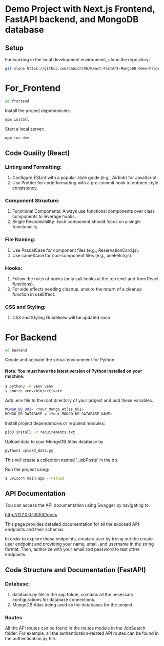 # Demo Project with Next.js Frontend, FastAPI backend, and MongoDB database


## Setup

For working in the local development environment, clone the repository:

```sh
git clone https://github.com/danich786/React-FastAPI-MongoDB-Demo-Project.git
```

# For_Frontend

```sh
cd frontend
```

Install the project dependencies:

```sh
npm install
```

Start a local server:

```sh
npm run dev
```

## Code Quality (React)

### Linting and Formatting:

1.  Configure ESLint with a popular style guide (e.g., Airbnb) for JavaScript.
2.  Use Prettier for code formatting with a pre-commit hook to enforce style consistency.

### Component Structure:

1. Functional Components: Always use functional components over class components to leverage hooks.
2. Single Responsibility: Each component should focus on a single functionality.

### File Naming:

1. Use PascalCase for component files (e.g., ReservationCard.js).
2. Use camelCase for non-component files (e.g., useFetch.js).

### Hooks:

1. Follow the rules of hooks (only call hooks at the top level and from React functions).
2. For side effects needing cleanup, ensure the return of a cleanup function in useEffect.

### CSS and Styling:

1. CSS and Styling Guidelines will be updated soon


# For Backend

```sh
cd backend
```

Create and activate the virtual environment for Python:

#### Note: You must have the latest version of Python installed on your machine.

```sh
$ python3 -m venv venv
$ source venv/bin/activate
```

Add .env file to the root directory of your project and add these variables.

```sh
MONGO_DB_URI= <Your_Mongo_Atlas_URI>
MONGO_DB_DATABASE = <Your_MONGO_DB_DATABASE_NAME>
```

Install project dependencies or required modules:

```sh
pip3 install -r requirements.txt
```

Upload data to your MongoDB Atlas database by

```sh
python3 upload_data.py
```

This will create a collection named '_jobPosts' in the db.


Run the project using:

```sh
$ uvicorn main:app --reload
```

## API Documentation

You can access the API documentation using Swagger by navigating to:

http://127.0.0.1:8000/docs

This page provides detailed documentation for all the exposed API endpoints and their schemas.

In order to explore these endpoints, create a user by trying out the create user endpoint and providing your name, email, and username in the string format. Then, authorize with your email and password to test other endpoints.


## Code Structure and Documentation (FastAPI)

### Database:

1.  database.py file in the app folder, contains all the necessary configurations for database connections.
2.  MongoDB Atlas being used as the databases for the project.

### Routes

All the API routes can be found in the routes module in the JobSearch folder. For example, all the authentication-related API routes can be found in the authentication.py file.
